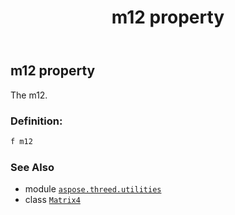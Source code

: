 ﻿---
title: m12 property
second_title: Aspose.3D for Python via .NET API References
description: 
type: docs
weight: 220
url: /python-net/aspose.threed.utilities/matrix4/m12/
is_root: false
---

## m12 property


The m12.
### Definition:
```python
f m12 
```

### See Also
* module [`aspose.threed.utilities`](../../)
* class [`Matrix4`](/3d/python-net/aspose.threed.utilities/matrix4)
